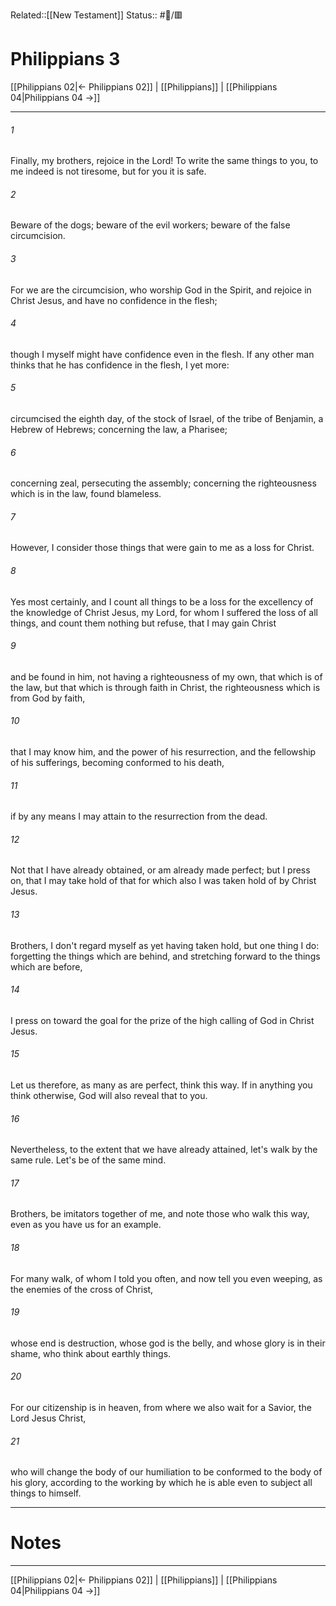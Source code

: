Related::[[New Testament]]
Status:: #📖/🟥
# Philippians 3

[[Philippians 02|← Philippians 02]] | [[Philippians]] | [[Philippians 04|Philippians 04 →]]
***



###### 1 
Finally, my brothers, rejoice in the Lord! To write the same things to you, to me indeed is not tiresome, but for you it is safe. 

###### 2 
Beware of the dogs; beware of the evil workers; beware of the false circumcision. 

###### 3 
For we are the circumcision, who worship God in the Spirit, and rejoice in Christ Jesus, and have no confidence in the flesh; 

###### 4 
though I myself might have confidence even in the flesh. If any other man thinks that he has confidence in the flesh, I yet more: 

###### 5 
circumcised the eighth day, of the stock of Israel, of the tribe of Benjamin, a Hebrew of Hebrews; concerning the law, a Pharisee; 

###### 6 
concerning zeal, persecuting the assembly; concerning the righteousness which is in the law, found blameless. 

###### 7 
However, I consider those things that were gain to me as a loss for Christ. 

###### 8 
Yes most certainly, and I count all things to be a loss for the excellency of the knowledge of Christ Jesus, my Lord, for whom I suffered the loss of all things, and count them nothing but refuse, that I may gain Christ 

###### 9 
and be found in him, not having a righteousness of my own, that which is of the law, but that which is through faith in Christ, the righteousness which is from God by faith, 

###### 10 
that I may know him, and the power of his resurrection, and the fellowship of his sufferings, becoming conformed to his death, 

###### 11 
if by any means I may attain to the resurrection from the dead. 

###### 12 
Not that I have already obtained, or am already made perfect; but I press on, that I may take hold of that for which also I was taken hold of by Christ Jesus. 

###### 13 
Brothers, I don't regard myself as yet having taken hold, but one thing I do: forgetting the things which are behind, and stretching forward to the things which are before, 

###### 14 
I press on toward the goal for the prize of the high calling of God in Christ Jesus. 

###### 15 
Let us therefore, as many as are perfect, think this way. If in anything you think otherwise, God will also reveal that to you. 

###### 16 
Nevertheless, to the extent that we have already attained, let's walk by the same rule. Let's be of the same mind. 

###### 17 
Brothers, be imitators together of me, and note those who walk this way, even as you have us for an example. 

###### 18 
For many walk, of whom I told you often, and now tell you even weeping, as the enemies of the cross of Christ, 

###### 19 
whose end is destruction, whose god is the belly, and whose glory is in their shame, who think about earthly things. 

###### 20 
For our citizenship is in heaven, from where we also wait for a Savior, the Lord Jesus Christ, 

###### 21 
who will change the body of our humiliation to be conformed to the body of his glory, according to the working by which he is able even to subject all things to himself.

---
# Notes


***
[[Philippians 02|← Philippians 02]] | [[Philippians]] | [[Philippians 04|Philippians 04 →]]
